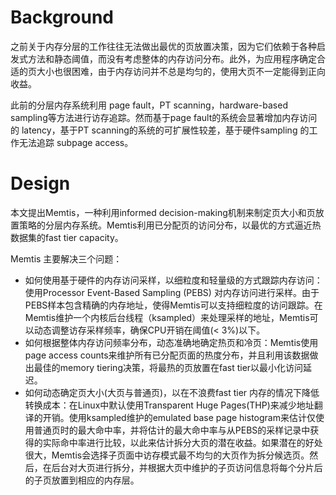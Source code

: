 
# Background

之前关于内存分层的工作往往无法做出最优的页放置决策，因为它们依赖于各种启发式方法和静态阈值，而没有考虑整体的内存访问分布。此外，为应用程序确定合适的页大小也很困难，由于内存访问并不总是均匀的，使用大页不一定能得到正向收益。

此前的分层内存系统利用 page fault，PT scanning，hardware-based sampling等方法进行访存追踪。然而基于page fault的系统会显著增加内存访问的 latency，基于PT scanning的系统的可扩展性较差，基于硬件sampling 的工作无法追踪 subpage access。

# Design

本文提出Memtis，一种利用informed decision-making机制来制定页大小和页放置策略的分层内存系统。Memtis利用已分配页的访问分布，以最优的方式逼近热数据集的fast tier capacity。

Memtis 主要解决三个问题：
- 如何使用基于硬件的内存访问采样，以细粒度和轻量级的方式跟踪内存访问：使用Processor Event-Based Sampling (PEBS) 对内存访问进行采样。由于PEBS样本包含精确的内存地址，使得Memtis可以支持细粒度的访问跟踪。在Memtis维护一个内核后台线程（ksampled）来处理采样的地址，Memtis可以动态调整访存采样频率，确保CPU开销在阈值(< 3%)以下。
- 如何根据整体内存访问频率分布，动态准确地确定热页和冷页：Memtis使用page access counts来维护所有已分配页面的热度分布，并且利用该数据做出最佳的memory tiering决策，将最热的页放置在fast tier以最小化访问延迟。
- 如何动态确定页大小(大页与普通页)，以在不浪费fast tier 内存的情况下降低转换成本：在Linux中默认使用Transparent Huge Pages(THP)来减少地址翻译的开销。使用ksampled维护的emulated base page histogram来估计仅使用普通页时的最大命中率，并将估计的最大命中率与从PEBS的采样记录中获得的实际命中率进行比较，以此来估计拆分大页的潜在收益。如果潜在的好处很大，Memtis会选择子页面中访存模式最不均匀的大页作为拆分候选页。然后，在后台对大页进行拆分，并根据大页中维护的子页访问信息将每个分片后的子页放置到相应的内存层。